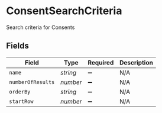 # ConsentSearchCriteria

Search criteria for Consents


## Fields

| Field              | Type               | Required           | Description        |
| ------------------ | ------------------ | ------------------ | ------------------ |
| `name`             | *string*           | :heavy_minus_sign: | N/A                |
| `numberOfResults`  | *number*           | :heavy_minus_sign: | N/A                |
| `orderBy`          | *string*           | :heavy_minus_sign: | N/A                |
| `startRow`         | *number*           | :heavy_minus_sign: | N/A                |